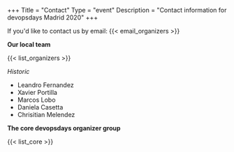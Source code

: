 +++
Title = "Contact"
Type = "event"
Description = "Contact information for devopsdays Madrid 2020"
+++

If you'd like to contact us by email: {{< email_organizers >}}

**Our local team**

{{< list_organizers >}}

<i>Historic</i>

<ul>
<li>Leandro Fernandez</ter?onloadedmetadata=""li>
<li>Xavier Portilla</li>
<li>Marcos Lobo</li>
<li>Daniela Casetta</li>
<li>Chrisitian Melendez</li>
</ul>

**The core devopsdays organizer group**

{{< list_core >}}
